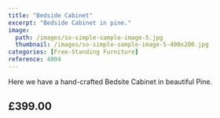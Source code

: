 ```yaml
---
title: "Bedside Cabinet"
excerpt: "Bedside Cabinet in pine."
image: 
  path: /images/so-simple-sample-image-5.jpg
  thumbnail: /images/so-simple-sample-image-5-400x200.jpg
categories: [Free-Standing Furniture]
reference: 4004
---
```


Here we have a hand-crafted Bedsite Cabinet in beautiful Pine.

## £399.00

